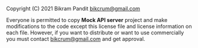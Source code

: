 Copyright (C) 2021 Bikram Pandit <bikcrum@gmail.com>

Everyone is permitted to copy **Mock API server** project and make modifications to the code except this license file and license information on each file. 
However, if you want to distribute or want to use commercially you must contact <bikcrum@gmail.com> and get approval.